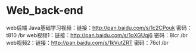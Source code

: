 # Web_back-end
web后端
Java基础学习视频：链接：http://pan.baidu.com/s/1c2CPouk 密码：t810 /br
web视频1：链接：http://pan.baidu.com/s/1qXGUqj6 密码：8lcr /br
web视频2：链接：http://pan.baidu.com/s/1kVutZRT 密码：76cl /br
